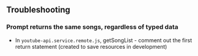 ## Troubleshooting

### Prompt returns the same songs, regardless of typed data

- In `youtube-api.service.remote.js`, getSongList - comment out the first return statement (created to save resources in development)
